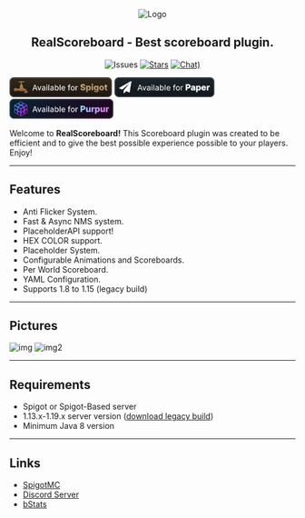 <div align="center">

![Logo](https://i.imgur.com/nTk9ZGd.png)
## RealScoreboard - Best scoreboard plugin.
![Issues](https://img.shields.io/github/issues-raw/JoseGamerPT/RealScoreboard)
[![Stars](https://img.shields.io/github/stars/JoseGamerPT/RealScoreboard)](https://github.com/JoseGamerPT/RealScoreboard/stargazers)
[![Chat)](https://img.shields.io/discord/817810368649887744?logo=discord&logoColor=white)](https://discord.gg/t7gfnYZKy8) 

</div>

<a href="/#"><img src="https://raw.githubusercontent.com/intergrav/devins-badges/v2/assets/compact/supported/spigot_46h.png" height="35"></a>
<a href="/#"><img src="https://raw.githubusercontent.com/intergrav/devins-badges/v2/assets/compact/supported/paper_46h.png" height="35"></a>
<a href="/#"><img src="https://raw.githubusercontent.com/intergrav/devins-badges/v2/assets/compact/supported/purpur_46h.png" height="35"></a>

Welcome to **RealScoreboard!** This Scoreboard plugin was created to be efficient and to give the best possible experience possible to your players. Enjoy!

----

## Features
* Anti Flicker System.
* Fast & Async NMS system.
* PlaceholderAPI support!
* HEX COLOR support.
* Placeholder System.
* Configurable Animations and Scoreboards.
* Per World Scoreboard.
* YAML Configuration.
* Supports 1.8 to 1.15 (legacy build)

----

## Pictures
![img](https://i.imgur.com/ljaxLtf.png)
![img2](https://i.imgur.com/hHsXp54.gif)

----

## Requirements
* Spigot or Spigot-Based server
* 1.13.x-1.19.x server version ([download legacy build](https://www.spigotmc.org/resources/realscoreboard-1-13-to-1-17-1.22928/download?version=306669))
* Minimum Java 8 version

----

## Links
* [SpigotMC](https://www.spigotmc.org/resources/realscoreboard-1-13-to-1-19-2.22928/)
* [Discord Server](https://discord.gg/t7gfnYZKy8)
* [bStats](https://bstats.org/plugin/bukkit/RealScoreboard/10080)

